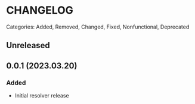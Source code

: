 # CHANGELOG

Categories: Added, Removed, Changed, Fixed, Nonfunctional, Deprecated

## Unreleased


## 0.0.1 (2023.03.20)

### Added

- Initial resolver release
